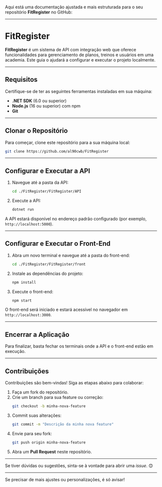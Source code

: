 Aqui está uma documentação ajustada e mais estruturada para o seu repositório **FitRegister** no GitHub:

---

# FitRegister

**FitRegister** é um sistema de API com integração web que oferece funcionalidades para gerenciamento de planos, treinos e usuários em uma academia. Este guia o ajudará a configurar e executar o projeto localmente.

---

## **Requisitos**
Certifique-se de ter as seguintes ferramentas instaladas em sua máquina:
- **.NET SDK** (6.0 ou superior)
- **Node.js** (16 ou superior) com npm
- **Git**

---

## **Clonar o Repositório**
Para começar, clone este repositório para a sua máquina local:

```bash
git clone https://github.com/al90cwb/FitRegister
```

---

## **Configurar e Executar a API**
1. Navegue até a pasta da API:
   ```bash
   cd ./FitRegister/FitRegister/API
   ```

2. Execute a API:
   ```bash
   dotnet run
   ```

A API estará disponível no endereço padrão configurado (por exemplo, `http://localhost:5000`).

---

## **Configurar e Executar o Front-End**
1. Abra um novo terminal e navegue até a pasta do front-end:
   ```bash
   cd ./FitRegister/FitRegister/front
   ```

2. Instale as dependências do projeto:
   ```bash
   npm install
   ```

3. Execute o front-end:
   ```bash
   npm start
   ```

O front-end será iniciado e estará acessível no navegador em `http://localhost:3000`.

---

## **Encerrar a Aplicação**
Para finalizar, basta fechar os terminais onde a API e o front-end estão em execução.

---

## **Contribuições**
Contribuições são bem-vindas! Siga as etapas abaixo para colaborar:
1. Faça um fork do repositório.
2. Crie um branch para sua feature ou correção:
   ```bash
   git checkout -b minha-nova-feature
   ```
3. Commit suas alterações:
   ```bash
   git commit -m "Descrição da minha nova feature"
   ```
4. Envie para seu fork:
   ```bash
   git push origin minha-nova-feature
   ```
5. Abra um **Pull Request** neste repositório.

---

Se tiver dúvidas ou sugestões, sinta-se à vontade para abrir uma *issue*. 😊

--- 

Se precisar de mais ajustes ou personalizações, é só avisar!
